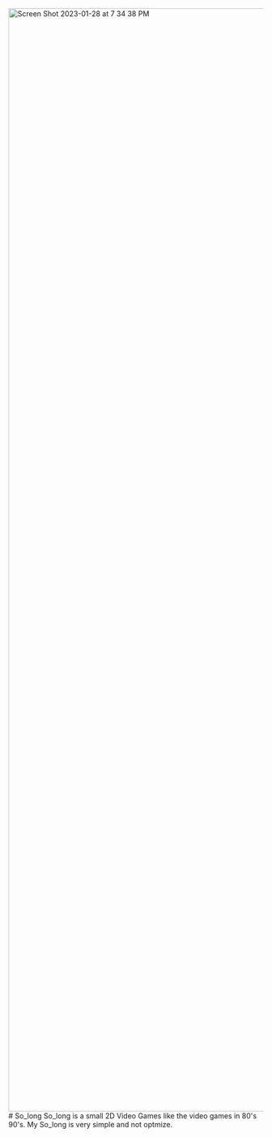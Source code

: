 <img width="2178" alt="Screen Shot 2023-01-28 at 7 34 38 PM" src="https://user-images.githubusercontent.com/100850648/215284992-75671f59-6036-4bc0-9389-4f1850e1f206.png">
# So_long
So_long is a small 2D Video Games like the video games in 80's 90's. My So_long is very simple and not optmize.
